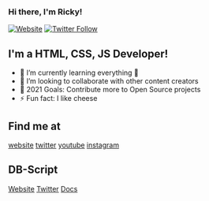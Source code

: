 ### Hi there, I'm Ricky!

[![Website](https://img.shields.io/website?label=rickyz.ml&style=for-the-badge&url=https%3A%2F%2Frickz.ml)](https://www.rickyz.ml)
[![Twitter Follow](https://img.shields.io/twitter/follow/rickyzcool?color=1DA1F2&logo=twitter&style=for-the-badge)](https://twitter.com/rickyzcool)

## I'm a HTML, CSS, JS Developer!

- 🌱 I’m currently learning everything 🤣
- 👯 I’m looking to collaborate with other content creators
- 🥅 2021 Goals: Contribute more to Open Source projects
- ⚡ Fun fact: I like cheese

## Find me at
[website](https://www.rickyz.ml)
[twitter](https://twitter.com/rickyzcool)
[youtube](https://youtube.com/supernoob)
[instagram](https://instagram.com/rickydana06)

## DB-Script
[Website](https://www.db-script.xyz)
[Twitter](https://twitter.com/DBotScript)
[Docs](https://docs.db-script.xyz)
